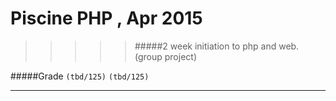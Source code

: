 # Piscine PHP , Apr 2015
>>>>> #####2 week initiation to php and web. (group project)

#####Grade ``(tbd/125)`` ``(tbd/125)``
--------  -----------------------

<br>

 
<br><br><br><br><br><br><br><br>
